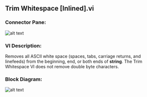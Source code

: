 ## **Trim Whitespace [Inlined].vi**
### Connector Pane:
![alt text](/Instrument%20Control/Digital/SubVIs/Trim%20Whitespace%20[Inlined].vic.png "Trim Whitespace [Inlined].vi connector pane")

### VI Description:
Removes all ASCII white space (spaces, tabs, carriage returns, and linefeeds) from the beginning, end, or both ends of <B>string</B>. The Trim Whitespace VI does not remove double byte characters.

### Block Diagram:
![alt text](/Instrument%20Control/Digital/SubVIs/Trim%20Whitespace%20[Inlined].vid.png "Trim Whitespace [Inlined].vi block diagram")
